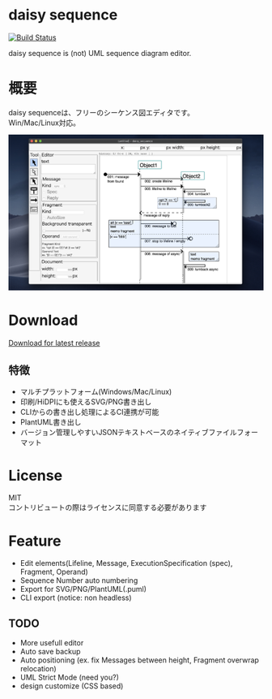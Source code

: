 daisy sequence
====
[![Build Status](https://travis-ci.org/MichinariNukazawa/daisy_sequence.svg?branch=master)](https://travis-ci.org/MichinariNukazawa/daisy_sequence)  

daisy sequence is (not) UML sequence diagram editor.  

# 概要
daisy sequenceは、フリーのシーケンス図エディタです。  
Win/Mac/Linux対応。  

![daisy sequence](document/image/daisy_sequence_201912.01.0.png)  

# Download
[Download for latest release](https://github.com/MichinariNukazawa/daisy_sequence/releases)  

## 特徴
- マルチプラットフォーム(Windows/Mac/Linux)
- 印刷/HiDPIにも使えるSVG/PNG書き出し
- CLIからの書き出し処理によるCI連携が可能
- PlantUML書き出し
- バージョン管理しやすいJSONテキストベースのネイティブファイルフォーマット

# License
MIT  
コントリビュートの際はライセンスに同意する必要があります  

# Feature
- Edit elements(Lifeline, Message, ExecutionSpecification (spec), Fragment, Operand)
- Sequence Number auto numbering
- Export for SVG/PNG/PlantUML(.puml)
- CLI export (notice: non headless)

## TODO
- More usefull editor
- Auto save backup
- Auto positioning (ex. fix Messages between height, Fragment overwrap relocation)
- UML Strict Mode (need you?)
- design customize (CSS based)

